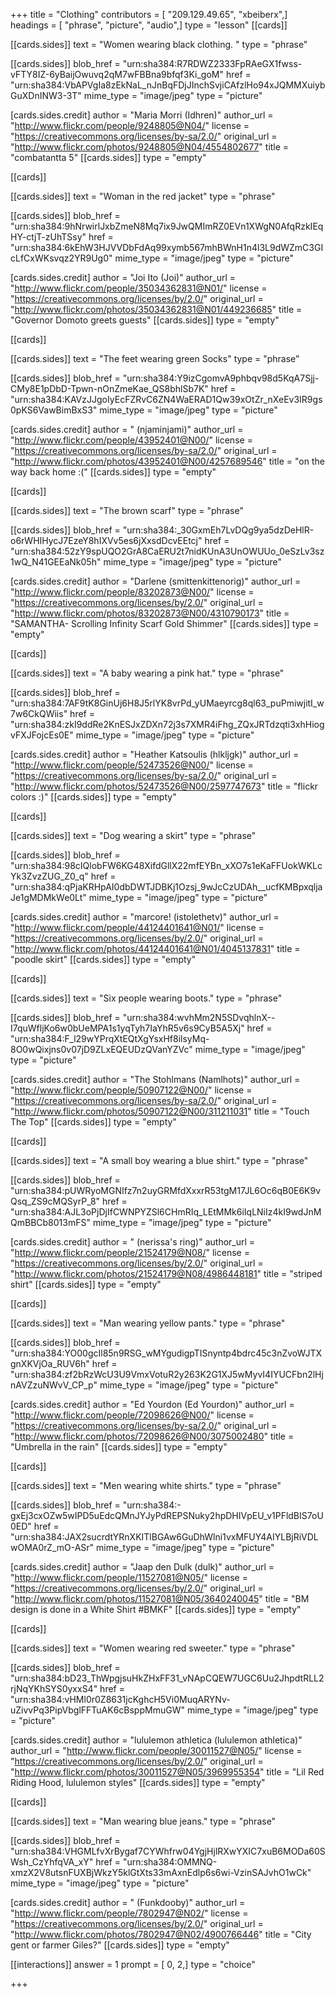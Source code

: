 +++
title = "Clothing"
contributors = [ "209.129.49.65", "xbeiberx",]
headings = [ "phrase", "picture", "audio",]
type = "lesson"
[[cards]]

[[cards.sides]]
text = "Women wearing black clothing. "
type = "phrase"

[[cards.sides]]
blob_href = "urn:sha384:R7RDWZ2333FpRAeGX1fwss-vFTY8IZ-6yBaijOwuvq2qM7wFBBna9bfqf3Ki_goM"
href = "urn:sha384:VbAPVgIa8zEkNaL_nJnBqFDjJInchSvjiCAfzlHo94xJQMMXuiybGuXDnINW3-3T"
mime_type = "image/jpeg"
type = "picture"

[cards.sides.credit]
author = "Maria Morri (Idhren)"
author_url = "http://www.flickr.com/people/9248805@N04/"
license = "https://creativecommons.org/licenses/by-sa/2.0/"
original_url = "http://www.flickr.com/photos/9248805@N04/4554802677"
title = "combatantta 5"
[[cards.sides]]
type = "empty"

[[cards]]

[[cards.sides]]
text = "Woman in the red jacket"
type = "phrase"

[[cards.sides]]
blob_href = "urn:sha384:9hNrwirlJxbZmeN8Mq7ix9JwQMImRZ0EVn1XWgN0AfqRzkIEqHY-ctjT-zUhTSsy"
href = "urn:sha384:6kEhW3HJVVDbFdAq99xymb567mhBWnH1n4l3L9dWZmC3GIcLfCxWKsvqz2YR9Ug0"
mime_type = "image/jpeg"
type = "picture"

[cards.sides.credit]
author = "Joi Ito (Joi)"
author_url = "http://www.flickr.com/people/35034362831@N01/"
license = "https://creativecommons.org/licenses/by/2.0/"
original_url = "http://www.flickr.com/photos/35034362831@N01/449236685"
title = "Governor Domoto greets guests"
[[cards.sides]]
type = "empty"

[[cards]]

[[cards.sides]]
text = "The feet wearing green Socks"
type = "phrase"

[[cards.sides]]
blob_href = "urn:sha384:Y9izCgomvA9phbqv98d5KqA7Sjj-CMy8E1pDbD-Tpwn-nOnZmeKae_QS8bhlSb7K"
href = "urn:sha384:KAVzJJgoIyEcFZRvC6ZN4WaERAD1Qw39xOtZr_nXeEv3IR9gs0pKS6VawBimBxS3"
mime_type = "image/jpeg"
type = "picture"

[cards.sides.credit]
author = " (njaminjami)"
author_url = "http://www.flickr.com/people/43952401@N00/"
license = "https://creativecommons.org/licenses/by-sa/2.0/"
original_url = "http://www.flickr.com/photos/43952401@N00/4257689546"
title = "on the way back home :("
[[cards.sides]]
type = "empty"

[[cards]]

[[cards.sides]]
text = "The brown scarf"
type = "phrase"

[[cards.sides]]
blob_href = "urn:sha384:_30GxmEh7LvDQg9ya5dzDeHlR-o6rWHIHycJ7EzeY8hIXVv5es6jXxsdDcvEEtcj"
href = "urn:sha384:52zY9spUQO2GrA8CaERU2t7nidKUnA3UnOWUUo_0eSzLv3sz1wQ_N41GEEaNk05h"
mime_type = "image/jpeg"
type = "picture"

[cards.sides.credit]
author = "Darlene (smittenkittenorig)"
author_url = "http://www.flickr.com/people/83202873@N00/"
license = "https://creativecommons.org/licenses/by/2.0/"
original_url = "http://www.flickr.com/photos/83202873@N00/4310790173"
title = "SAMANTHA- Scrolling Infinity Scarf Gold Shimmer"
[[cards.sides]]
type = "empty"

[[cards]]

[[cards.sides]]
text = "A baby wearing a pink hat."
type = "phrase"

[[cards.sides]]
blob_href = "urn:sha384:7AF9tK8GinUj6H8J5rlYK8vrPd_yUMaeyrcg8ql63_puPmiwjitI_w7w6CkQWiis"
href = "urn:sha384:zkI9ddRe2KnESJxZDXn72j3s7XMR4iFhg_ZQxJRTdzqti3xhHiogvFXJFojcEs0E"
mime_type = "image/jpeg"
type = "picture"

[cards.sides.credit]
author = "Heather Katsoulis (hlkljgk)"
author_url = "http://www.flickr.com/people/52473526@N00/"
license = "https://creativecommons.org/licenses/by-sa/2.0/"
original_url = "http://www.flickr.com/photos/52473526@N00/2597747673"
title = "flickr colors :)"
[[cards.sides]]
type = "empty"

[[cards]]

[[cards.sides]]
text = "Dog wearing a skirt"
type = "phrase"

[[cards.sides]]
blob_href = "urn:sha384:98cIQlobFW6KG48XifdGllX22mfEYBn_xXO7s1eKaFFUokWKLcYk3ZvzZUG_Z0_q"
href = "urn:sha384:qPjaKRHpAI0dbDWTJDBKj1Ozsj_9wJcCzUDAh__ucfKMBpxqljaJe1gMDMkWe0Lt"
mime_type = "image/jpeg"
type = "picture"

[cards.sides.credit]
author = "marcore! (istolethetv)"
author_url = "http://www.flickr.com/people/44124401641@N01/"
license = "https://creativecommons.org/licenses/by/2.0/"
original_url = "http://www.flickr.com/photos/44124401641@N01/4045137831"
title = "poodle skirt"
[[cards.sides]]
type = "empty"

[[cards]]

[[cards.sides]]
text = "Six people wearing boots."
type = "phrase"

[[cards.sides]]
blob_href = "urn:sha384:wvhMm2N5SDvqhlnX--I7quWfljKo6w0bUeMPA1s1yqTyh7IaYhR5v6s9CyB5A5Xj"
href = "urn:sha384:F_l29wYPrqXtEQtXgYsxHf8ilsyMq-8O0wQixjns0v07jD9ZLxEQEUDzQVanYZVc"
mime_type = "image/jpeg"
type = "picture"

[cards.sides.credit]
author = "The Stohlmans (Namlhots)"
author_url = "http://www.flickr.com/people/50907122@N00/"
license = "https://creativecommons.org/licenses/by-sa/2.0/"
original_url = "http://www.flickr.com/photos/50907122@N00/311211031"
title = "Touch The Top"
[[cards.sides]]
type = "empty"

[[cards]]

[[cards.sides]]
text = "A small boy wearing a blue shirt."
type = "phrase"

[[cards.sides]]
blob_href = "urn:sha384:pUWRyoMGNIfz7n2uyGRMfdXxxrR53tgM17JL6Oc6qB0E6K9vQsq_ZS9cMQSyrP_8"
href = "urn:sha384:AJL3oPjDjIfCWNPYZSl6CHmRIq_LEtMMk6iIqLNiIz4kI9wdJnMQmBBCb8013mFS"
mime_type = "image/jpeg"
type = "picture"

[cards.sides.credit]
author = " (nerissa's ring)"
author_url = "http://www.flickr.com/people/21524179@N08/"
license = "https://creativecommons.org/licenses/by/2.0/"
original_url = "http://www.flickr.com/photos/21524179@N08/4986448181"
title = "striped shirt"
[[cards.sides]]
type = "empty"

[[cards]]

[[cards.sides]]
text = "Man wearing yellow pants."
type = "phrase"

[[cards.sides]]
blob_href = "urn:sha384:YO00gcIl85n9RSG_wMYgudigpTISnyntp4bdrc45c3nZvoWJTXgnXKVjOa_RUV6h"
href = "urn:sha384:zf2bRzWcU3U9VmxVotuR2y263K2G1XJ5wMyvI4IYUCFbn2lHjnAVZzuNWvV_CP_p"
mime_type = "image/jpeg"
type = "picture"

[cards.sides.credit]
author = "Ed Yourdon (Ed Yourdon)"
author_url = "http://www.flickr.com/people/72098626@N00/"
license = "https://creativecommons.org/licenses/by-sa/2.0/"
original_url = "http://www.flickr.com/photos/72098626@N00/3075002480"
title = "Umbrella in the rain"
[[cards.sides]]
type = "empty"

[[cards]]

[[cards.sides]]
text = "Men wearing white shirts."
type = "phrase"

[[cards.sides]]
blob_href = "urn:sha384:-gxEj3cxOZw5wIPD5uEdcQMnJYJyPdREPSNuky2hpDHIVpEU_v1PFldBIS7oU0ED"
href = "urn:sha384:JAX2sucrdtYRnXKITlBGAw6GuDhWlni1vxMFUY4AIYLBjRiVDLwOMA0rZ_mO-ASr"
mime_type = "image/jpeg"
type = "picture"

[cards.sides.credit]
author = "Jaap den Dulk (dulk)"
author_url = "http://www.flickr.com/people/11527081@N05/"
license = "https://creativecommons.org/licenses/by/2.0/"
original_url = "http://www.flickr.com/photos/11527081@N05/3640240045"
title = "BM design is done in a White Shirt #BMKF"
[[cards.sides]]
type = "empty"

[[cards]]

[[cards.sides]]
text = "Women wearing red sweeter."
type = "phrase"

[[cards.sides]]
blob_href = "urn:sha384:bD23_ThWpgjsuHkZHxFF31_vNApCQEW7UGC6Uu2JhpdtRLL2rjNqYKhSYS0yxxS4"
href = "urn:sha384:vHMl0r0Z8631jcKghcH5Vi0MuqARYNv-uZivvPq3PipVbglFFTuAK6cBsppMmuGW"
mime_type = "image/jpeg"
type = "picture"

[cards.sides.credit]
author = "lululemon athletica (lululemon athletica)"
author_url = "http://www.flickr.com/people/30011527@N05/"
license = "https://creativecommons.org/licenses/by/2.0/"
original_url = "http://www.flickr.com/photos/30011527@N05/3969955354"
title = "Lil Red Riding Hood, lululemon styles"
[[cards.sides]]
type = "empty"

[[cards]]

[[cards.sides]]
text = "Man wearing blue jeans."
type = "phrase"

[[cards.sides]]
blob_href = "urn:sha384:VHGMLfvXrBygaf7CYWhfrw04YgjHjlRXwYXIC7xuB6MODa60SWsh_CzYhfqVA_xY"
href = "urn:sha384:OMMNQ-xmzX2V8utsnFUXBjWkzY5klGtXts33mAxnEdlp6s6wi-VzinSAJvhO1wCk"
mime_type = "image/jpeg"
type = "picture"

[cards.sides.credit]
author = " (Funkdooby)"
author_url = "http://www.flickr.com/people/7802947@N02/"
license = "https://creativecommons.org/licenses/by/2.0/"
original_url = "http://www.flickr.com/photos/7802947@N02/4900766446"
title = "City gent or farmer Giles?"
[[cards.sides]]
type = "empty"

[[interactions]]
answer = 1
prompt = [ 0, 2,]
type = "choice"

+++
